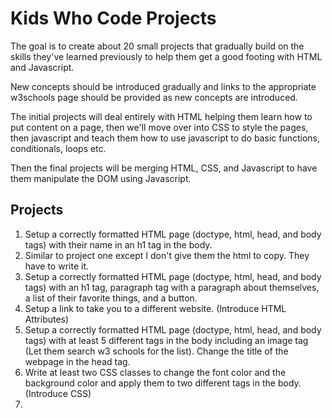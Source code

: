 # Kids Who Code Projects

The goal is to create about 20 small projects that gradually build on the skills they've learned previously to help them get a good footing with HTML and Javascript.

New concepts should be introduced gradually and links to the appropriate w3schools page should be provided as new concepts are introduced.

The initial projects will deal entirely with HTML helping them learn how to put content on a page, then we'll move over into CSS to style the pages, then javascript and teach them how to use javascript to do basic functions, conditionals, loops etc.

Then the final projects will be merging HTML, CSS, and Javascript to have them manipulate the DOM using Javascript.


## Projects

1. Setup a correctly formatted HTML page (doctype, html, head, and body tags) with their name in an h1 tag in the body.
1. Similar to project one except I don't give them the html to copy. They have to write it.
1. Setup a correctly formatted HTML page (doctype, html, head, and body tags) with an h1 tag, paragraph tag with a paragraph about themselves, a list of their favorite things, and a button.
1. Setup a link to take you to a different website. (Introduce HTML Attributes)
1. Setup a correctly formatted HTML page (doctype, html, head, and body tags) with at least 5 different tags in the body including an image tag (Let them search w3 schools for the list). Change the title of the webpage in the head tag.
1. Write at least two CSS classes to change the font color and the background color and apply them to two different tags in the body. (Introduce CSS)
1. 
